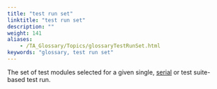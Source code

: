 ```yaml
--- 
title: "test run set"
linktitle: "test run set"
description: ""
weight: 141
aliases: 
    - /TA_Glossary/Topics/glossaryTestRunSet.html
keywords: "glossary, test run set"
---
```


The set of test modules selected for a given single, [serial](/TA_Glossary/Topics/glossarySerialTestRun.html) or test suite-based test run.

